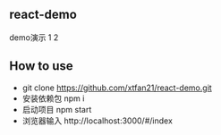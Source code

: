 ## react-demo
demo演示
1
2

## How to use
   - git clone https://github.com/xtfan21/react-demo.git
   - 安装依赖包 npm i
   - 启动项目 npm start
   - 浏览器输入 http://localhost:3000/#/index
